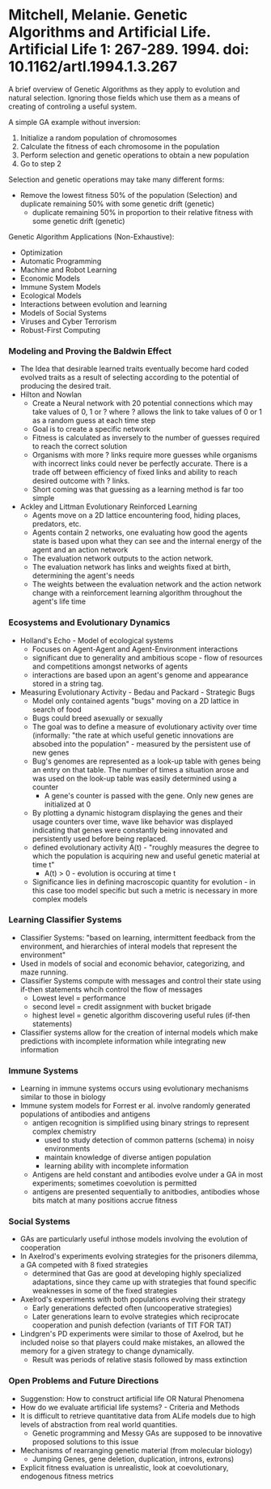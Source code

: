 # Mitchell, Melanie. Genetic Algorithms and Artificial Life. Artificial Life 1: 267-289. 1994. doi: 10.1162/artl.1994.1.3.267
A brief overview of Genetic Algorithms as they apply to evolution and natural selection. Ignoring those fields which use them as a means of creating of controling a useful system.

A simple GA example without inversion:
1. Initialize a random population of chromosomes
2. Calculate the fitness of each chromosome in the population
3. Perform selection and genetic operations to obtain a new population
4. Go to step 2

Selection and genetic operations may take many different forms:
- Remove the lowest fitness 50% of the population (Selection) and duplicate remaining 50% with some genetic drift (genetic)
  - duplicate remaining 50% in proportion to their relative fitness with some genetic drift (genetic)

Genetic Algorithm Applications (Non-Exhaustive):
 - Optimization
 - Automatic Programming
 - Machine and Robot Learning
 - Economic Models
 - Immune System Models
 - Ecological Models
 - Interactions between evolution and learning
 - Models of Social Systems
 - Viruses and Cyber Terrorism
 - Robust-First Computing

### Modeling and Proving the Baldwin Effect
- The Idea that desirable learned traits eventually become hard coded evolved traits as a result of selecting according to the potential of producing the desired trait.
- Hilton and Nowlan
  - Create a Neural network with 20 potential connections which may take values of 0, 1 or ? where ? allows the link to take values of 0 or 1 as a random guess at each time step
  - Goal is to create a specific network
  - Fitness is calculated as inversely to the number of guesses required to reach the correct solution
  - Organisms with more ? links require more guesses while organisms with incorrect links could never be perfectly accurate. There is a trade off between efficiency of fixed links and ability to reach desired outcome with ? links. 
  - Short coming was that guessing as a learning method is far too simple
- Ackley and Littman Evolutionary Reinforced Learning
  - Agents move on a 2D lattice encountering food, hiding places, predators, etc.
  - Agents contain 2 networks, one evaluating how good the agents state is based upon what they can see and the internal energy of the agent and an action network
  - The evaluation network outputs to the action network.
  - The evaluation network has links and weights fixed at birth, determining the agent's needs
  - The weights between the evaluation network and the action network change with a reinforcement learning algorithm throughout the agent's life time

### Ecosystems and Evolutionary Dynamics
- Holland's Echo - Model of ecological systems
  - Focuses on Agent-Agent and Agent-Environment interactions
  - significant due to generality and ambitious scope - flow of resources and competitions amongst networks of agents
  - interactions are based upon an agent's genome and appearance stored in a string tag.
- Measuring Evolutionary Activity - Bedau and Packard - Strategic Bugs
  - Model only contained agents "bugs" moving on a 2D lattice in search of food
  - Bugs could breed asexually or sexually
  - The goal was to define a measure of evolutionary activity over time (informally: "the rate at which useful genetic innovations are absobed into the population" - measured by the persistent use of new genes
  - Bug's genomes are represented as a look-up table with genes being an entry on that table. The number of times a situation arose and was used on the look-up table was easily determined using a counter
    - A gene's counter is passed with the gene. Only new genes are initialized at 0
  - By plotting a dynamic histogram displaying the genes and their usage counters over time, wave like behavior was displayed indicating that genes were constantly being innovated and persistently used before being replaced.
  - defined evolutionary activity A(t) - "roughly measures the degree to which the population is acquiring new and useful genetic material at time t"
    - A(t) > 0 - evolution is occuring at time t
  - Significance lies in defining macroscopic quantity for evolution - in this case too model specific but such a metric is necessary in more complex models  

### Learning Classifier Systems
- Classifier Systems: "based on learning, intermittent feedback from the environment, and hierarchies of interal models that represent the environment"
- Used in models of social and economic behavior, categorizing, and maze running.
- Classifier Systems compute with messages and control their state using if-then statements whcih control the flow of messages
  - Lowest level = performance 
  - second level = credit assignment with bucket brigade
  - highest level = genetic algorithm discovering useful rules (if-then statements)
- Classifier systems allow for the creation of internal models which make predictions with incomplete information while integrating new information

### Immune Systems
- Learning in immune systems occurs using evolutionary mechanisms similar to those in biology
- Immune system models for Forrest er al. involve randomly generated populations of antibodies and antigens
  - antigen recognition is simplified using binary strings to represent complex chemistry
    - used to study detection of common patterns (schema) in noisy environments
    - maintain knowledge of diverse antigen population
    - learning ability with incomplete information 
  - Antigens are held constant and antibodies evolve under a GA in most experiments; sometimes coevolution is permitted
  - antigens are presented sequentially to anitbodies, antibodies whose bits match at many positions accrue fitness

### Social Systems
- GAs are particularly useful inthose models involving the evolution of cooperation
- In Axelrod's experiments evolving strategies for the prisoners dilemma, a GA competed with 8 fixed strategies
  - determined that Gas are good at developing highly specialized adaptations, since they came up with strategies that found specific weaknesses in some of the fixed strategies
- Axelrod's experiments with both populations evolving their strategy
  - Early generations defected often (uncooperative strategies)
  - Later generations learn to evolve strategies which reciprocate cooperation and punish defection (variants of TIT FOR TAT)
- Lindgren's PD experiments were similar to those of Axelrod, but he included noise so that players could make mistakes, an allowed the memory for a given strategy to change dynamically.
  - Result was periods of relative stasis followed by mass extinction

### **Open Problems and Future Directions**
- Suggenstion: How to construct artificial life OR Natural Phenomena
- How do we evaluate artificial life systems? - Criteria and Methods
- It is difficult to retrieve quantitative data from ALife models due to high levels of abstraction from real world quantities.
  - Genetic programming and Messy GAs are supposed to be innovative proposed solutions to this issue
- Mechanisms of rearranging genetic material (from molecular biology)
  - Jumping Genes, gene deletion, duplication, introns, extrons)
- Explicit fitness evaluation is unrealistic, look at coevolutionary, endogenous fitness metrics
